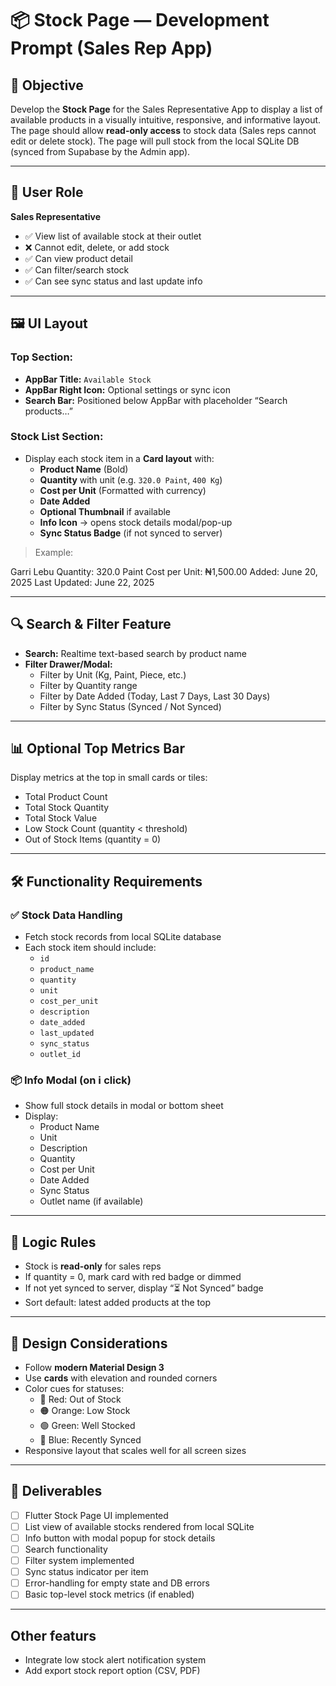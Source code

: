# 📦 Stock Page — Development Prompt (Sales Rep App)

## 🎯 Objective
Develop the **Stock Page** for the Sales Representative App to display a list of available products in a visually intuitive, responsive, and informative layout. The page should allow **read-only access** to stock data (Sales reps cannot edit or delete stock). The page will pull stock from the local SQLite DB (synced from Supabase by the Admin app).

---

## 🔐 User Role
**Sales Representative**

- ✅ View list of available stock at their outlet
- ❌ Cannot edit, delete, or add stock
- ✅ Can view product detail
- ✅ Can filter/search stock
- ✅ Can see sync status and last update info

---

## 🖼️ UI Layout

### Top Section:
- **AppBar Title:** `Available Stock`
- **AppBar Right Icon:** Optional settings or sync icon
- **Search Bar:** Positioned below AppBar with placeholder “Search products…”

### Stock List Section:
- Display each stock item in a **Card layout** with:
  - **Product Name** (Bold)
  - **Quantity** with unit (e.g. `320.0 Paint`, `400 Kg`)
  - **Cost per Unit** (Formatted with currency)
  - **Date Added**
  - **Optional Thumbnail** if available
  - **Info Icon** → opens stock details modal/pop-up
  - **Sync Status Badge** (if not synced to server)

> Example:

Garri Lebu
Quantity: 320.0 Paint
Cost per Unit: ₦1,500.00
Added: June 20, 2025
Last Updated: June 22, 2025


---

## 🔍 Search & Filter Feature

- **Search:** Realtime text-based search by product name
- **Filter Drawer/Modal:**
  - Filter by Unit (Kg, Paint, Piece, etc.)
  - Filter by Quantity range
  - Filter by Date Added (Today, Last 7 Days, Last 30 Days)
  - Filter by Sync Status (Synced / Not Synced)

---

## 📊 Optional Top Metrics Bar

Display metrics at the top in small cards or tiles:
- Total Product Count
- Total Stock Quantity
- Total Stock Value
- Low Stock Count (quantity < threshold)
- Out of Stock Items (quantity = 0)

---

## 🛠 Functionality Requirements

### ✅ Stock Data Handling
- Fetch stock records from local SQLite database
- Each stock item should include:
  - `id`
  - `product_name`
  - `quantity`
  - `unit`
  - `cost_per_unit`
  - `description`
  - `date_added`
  - `last_updated`
  - `sync_status`
  - `outlet_id`

### 📦 Info Modal (on ℹ️ click)
- Show full stock details in modal or bottom sheet
- Display:
  - Product Name
  - Unit
  - Description
  - Quantity
  - Cost per Unit
  - Date Added
  - Sync Status
  - Outlet name (if available)

---

## 🧠 Logic Rules

- Stock is **read-only** for sales reps
- If quantity = 0, mark card with red badge or dimmed
- If not yet synced to server, display “⏳ Not Synced” badge
- Sort default: latest added products at the top

---

## 🎨 Design Considerations

- Follow **modern Material Design 3**
- Use **cards** with elevation and rounded corners
- Color cues for statuses:
  - 🔴 Red: Out of Stock
  - 🟠 Orange: Low Stock
  - 🟢 Green: Well Stocked
  - 🔵 Blue: Recently Synced
- Responsive layout that scales well for all screen sizes

---

## 🧾 Deliverables

- [ ] Flutter Stock Page UI implemented
- [ ] List view of available stocks rendered from local SQLite
- [ ] Info button with modal popup for stock details
- [ ] Search functionality
- [ ] Filter system implemented
- [ ] Sync status indicator per item
- [ ] Error-handling for empty state and DB errors
- [ ] Basic top-level stock metrics (if enabled)

---

## Other featurs 

- Integrate low stock alert notification system
- Add export stock report option (CSV, PDF)
